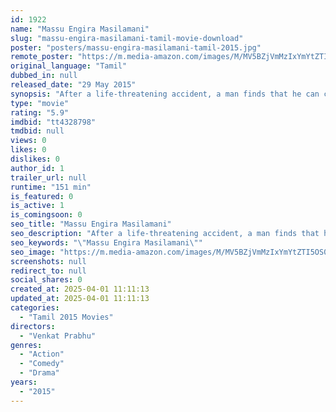 ```yaml
---
id: 1922
name: "Massu Engira Masilamani"
slug: "massu-engira-masilamani-tamil-movie-download"
poster: "posters/massu-engira-masilamani-tamil-2015.jpg"
remote_poster: "https://m.media-amazon.com/images/M/MV5BZjVmMzIxYmYtZTI5OS00YmYwLThjY2ItOWRiZGY2YjU5OGUwXkEyXkFqcGc@._V1_SX300.jpg"
original_language: "Tamil"
dubbed_in: null
released_date: "29 May 2015"
synopsis: "After a life-threatening accident, a man finds that he can communicate with the dead, and must decide whether to act on their advice."
type: "movie"
rating: "5.9"
imdbid: "tt4328798"
tmdbid: null
views: 0
likes: 0
dislikes: 0
author_id: 1
trailer_url: null
runtime: "151 min"
is_featured: 0
is_active: 1
is_comingsoon: 0
seo_title: "Massu Engira Masilamani"
seo_description: "After a life-threatening accident, a man finds that he can communicate with the dead, and must decide whether to act on their advice."
seo_keywords: "\"Massu Engira Masilamani\""
seo_image: "https://m.media-amazon.com/images/M/MV5BZjVmMzIxYmYtZTI5OS00YmYwLThjY2ItOWRiZGY2YjU5OGUwXkEyXkFqcGc@._V1_SX300.jpg"
screenshots: null
redirect_to: null
social_shares: 0
created_at: 2025-04-01 11:11:13
updated_at: 2025-04-01 11:11:13
categories:
  - "Tamil 2015 Movies"
directors:
  - "Venkat Prabhu"
genres:
  - "Action"
  - "Comedy"
  - "Drama"
years:
  - "2015"
---
```

